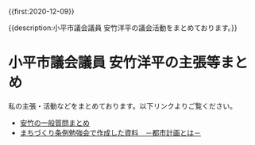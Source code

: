 {{first:2020-12-09}}

{{description:小平市議会議員 安竹洋平の議会活動をまとめております。}}


# 小平市議会議員 安竹洋平の主張等まとめ

私の主張・活動などをまとめております。以下リンクよりご覧ください。

- [安竹の一般質問まとめ](./ippan/index.md)
- [まちづくり条例勉強会で作成した資料　－都市計画とは－](./sonota/machizukuri/index.md)
